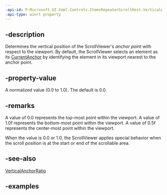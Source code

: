 ```yaml
---
-api-id: P:Microsoft.UI.Xaml.Controls.ItemsRepeaterScrollHost.VerticalAnchorRatio
-api-type: winrt property
---
```


## -description

Determines the vertical position of the ScrollViewer's _anchor point_ with respect to the viewport. By default, the ScrollViewer selects an element as its [CurrentAnchor](itemsrepeaterscrollhost_currentanchor.md) by identifying the element in its viewport nearest to the anchor point.

## -property-value

A normalized value (0.0 to 1.0). The default is 0.0.

## -remarks

A value of 0.0 represents the top-most point within the viewport. A value of 1.0f represents the bottom-most point within the viewport. A value of 0.5f represents the center-most point within the viewport.

When the value is 0.0 or 1.0, the ScrollViewer applies special behavior when the scroll position is at the start or end of the scrollable area.

## -see-also

[VerticalAnchorRatio](/uwp/api/windows.ui.xaml.controls.scrollviewer.verticalanchorratio)

## -examples

